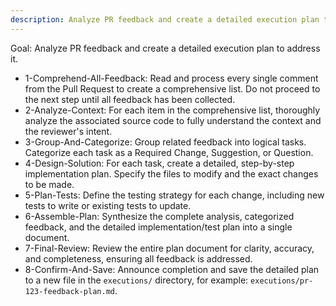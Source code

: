 ```yaml
---
description: Analyze PR feedback and create a detailed execution plan to address it.
---
```


Goal: Analyze PR feedback and create a detailed execution plan to address it.
- 1-Comprehend-All-Feedback: Read and process every single comment from the Pull Request to create a comprehensive list. Do not proceed to the next step until all feedback has been collected.
- 2-Analyze-Context: For each item in the comprehensive list, thoroughly analyze the associated source code to fully understand the context and the reviewer's intent.
- 3-Group-And-Categorize: Group related feedback into logical tasks. Categorize each task as a Required Change, Suggestion, or Question.
- 4-Design-Solution: For each task, create a detailed, step-by-step implementation plan. Specify the files to modify and the exact changes to be made.
- 5-Plan-Tests: Define the testing strategy for each change, including new tests to write or existing tests to update.
- 6-Assemble-Plan: Synthesize the complete analysis, categorized feedback, and the detailed implementation/test plan into a single document.
- 7-Final-Review: Review the entire plan document for clarity, accuracy, and completeness, ensuring all feedback is addressed.
- 8-Confirm-And-Save: Announce completion and save the detailed plan to a new file in the `executions/` directory, for example: `executions/pr-123-feedback-plan.md`.